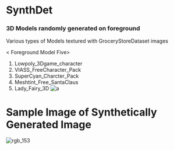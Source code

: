 # SynthDet

### 3D Models randomly generated on foreground
Various types of Models textured with GroceryStoreDataset images

< Foreground Model Five> 
1) Lowpoly_3Dgame_character
2) VIASS_FreeCharacter_Pack
3) SuperCyan_Charcter_Pack
4) Meshtint_Free_SantaClaus
5) Lady_Fairy_3D
![a](https://user-images.githubusercontent.com/38905066/119688803-4571a100-be83-11eb-8fa7-e5bbfa7c0032.PNG)

# Sample Image of Synthetically Generated Image
![rgb_153](https://user-images.githubusercontent.com/38905066/119688357-e14edd00-be82-11eb-9d55-4cd41f724619.png)

